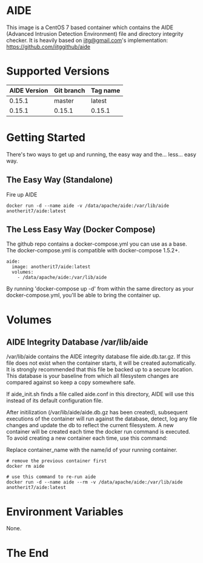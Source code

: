 # AIDE

This image is a CentOS 7 based container which contains the AIDE (Advanced Intrusion Detection Environment) file and directory integrity checker. It is heavily based on iitg@gmail.com's implementation:
https://github.com/iitggithub/aide


# Supported Versions

AIDE Version | Git branch | Tag name
-------------| ---------- |---------
0.15.1       | master     | latest
0.15.1       | 0.15.1     | 0.15.1

# Getting Started

There's two ways to get up and running, the easy way and the... less... easy way.

## The Easy Way (Standalone)

Fire up AIDE

```
docker run -d --name aide -v /data/apache/aide:/var/lib/aide anotherit7/aide:latest
```

## The Less Easy Way (Docker Compose)

The github repo contains a docker-compose.yml you can use as a base. The docker-compose.yml is compatible with docker-compose 1.5.2+.

```
aide:
  image: anotherit7/aide:latest
  volumes:
    - /data/apache/aide:/var/lib/aide
```

By running 'docker-compose up -d' from within the same directory as your docker-compose.yml, you'll be able to bring the container up.

# Volumes

## AIDE Integrity Database /var/lib/aide

/var/lib/aide contains the AIDE integrity database file aide.db.tar.gz. If this file does not exist when the container starts, it will be created automatically. It is strongly recommended that this file be backed up to a secure location. This database is your baseline from which all filesystem changes are compared against so keep a copy somewhere safe.

If aide_init.sh finds a file called aide.conf in this directory, AIDE will use this instead of its default configuration file.

After initilization (/var/lib/aide/aide.db.gz has been created), subsequent executions of the container will run against the database, detect, log any file changes and update the db to reflect the current filesystem. A new container will be created each time the docker run command is executed. To avoid creating a new container each time, use this command:

Replace container_name with the name/id of your running container.

```
# remove the previous container first
docker rm aide

# use this command to re-run aide
docker run -d --name aide --rm -v /data/apache/aide:/var/lib/aide anotherit7/aide:latest
```

# Environment Variables

None.

# The End
